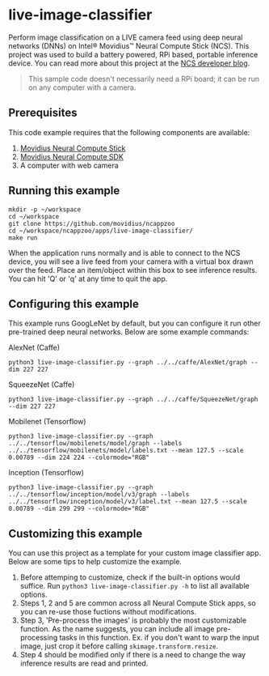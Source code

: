 # live-image-classifier

Perform image classification on a LIVE camera feed using deep neural networks (DNNs) on Intel® Movidius™ Neural Compute Stick (NCS). This project was used to build a battery powered, RPi based, portable inference device. You can read more about this project at the <a href="https://movidius.github.io/blog/battery-powered-dl-engine/">NCS developer blog</a>.

> This sample code doesn't necessarily need a RPi board; it can be run on any computer with a camera.

## Prerequisites

This code example requires that the following components are available:
1. <a href="https://developer.movidius.com/buy" target="_blank">Movidius Neural Compute Stick</a>
2. <a href="https://developer.movidius.com/start" target="_blank">Movidius Neural Compute SDK</a>
3. A computer with web camera

## Running this example

~~~
mkdir -p ~/workspace
cd ~/workspace
git clone https://github.com/movidius/ncappzoo
cd ~/workspace/ncappzoo/apps/live-image-classifier/
make run
~~~

When the application runs normally and is able to connect to the NCS device, you will see a live feed from your camera with a virtual box drawn over the feed. Place an item/object within this box to see inference results. You can hit 'Q' or 'q' at any time to quit the app.
 
## Configuring this example

This example runs GoogLeNet by default, but you can configure it run other pre-trained deep neural networks. Below are some example commands:

AlexNet (Caffe)
~~~
python3 live-image-classifier.py --graph ../../caffe/AlexNet/graph --dim 227 227
~~~

SqueezeNet (Caffe)
~~~
python3 live-image-classifier.py --graph ../../caffe/SqueezeNet/graph --dim 227 227
~~~

Mobilenet (Tensorflow)
~~~
python3 live-image-classifier.py --graph ../../tensorflow/mobilenets/model/graph --labels ../../tensorflow/mobilenets/model/labels.txt --mean 127.5 --scale 0.00789 --dim 224 224 --colormode="RGB"
~~~

Inception (Tensorflow)
~~~
python3 live-image-classifier.py --graph ../../tensorflow/inception/model/v3/graph --labels ../../tensorflow/inception/model/v3/label.txt --mean 127.5 --scale 0.00789 --dim 299 299 --colormode="RGB"
~~~

## Customizing this example

You can use this project as a template for your custom image classifier app. Below are some tips to help customize the example.

1. Before attemping to customize, check if the built-in options would suffice. Run `python3 live-image-classifier.py -h` to list all available options.
2. Steps 1, 2 and 5 are common across all Neural Compute Stick apps, so you can re-use those fuctions without modifications.
3. Step 3, 'Pre-process the images' is probably the most customizable function. As the name suggests, you can include all image pre-processing tasks in this function. Ex. if you don't want to warp the input image, just crop it before calling `skimage.transform.resize`.
4. Step 4 should be modified only if there is a need to change the way inference results are read and printed.
